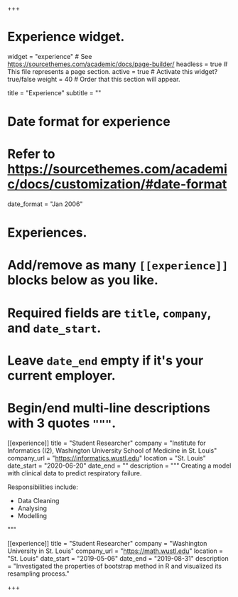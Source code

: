 +++
# Experience widget.
widget = "experience"  # See https://sourcethemes.com/academic/docs/page-builder/
headless = true  # This file represents a page section.
active = true  # Activate this widget? true/false
weight = 40  # Order that this section will appear.

title = "Experience"
subtitle = ""

# Date format for experience
#   Refer to https://sourcethemes.com/academic/docs/customization/#date-format
date_format = "Jan 2006"

# Experiences.
#   Add/remove as many `[[experience]]` blocks below as you like.
#   Required fields are `title`, `company`, and `date_start`.
#   Leave `date_end` empty if it's your current employer.
#   Begin/end multi-line descriptions with 3 quotes `"""`.
[[experience]]
  title = "Student Researcher"
  company = "Institute for Informatics (I2), Washington University School of Medicine in St. Louis"
  company_url = "https://informatics.wustl.edu"
  location = "St. Louis"
  date_start = "2020-06-20"
  date_end = ""
  description = """
  Creating a model with clinical data to predict respiratory failure.
  
  Responsibilities include:
  
  * Data Cleaning
  * Analysing
  * Modelling

  """

[[experience]]
  title = "Student Researcher"
  company = "Washington University in St. Louis"
  company_url = "https://math.wustl.edu"
  location = "St. Louis"
  date_start = "2019-05-06"
  date_end = "2019-08-31"
  description = "Investigated the properties of bootstrap method in R and visualized its resampling process."

+++
